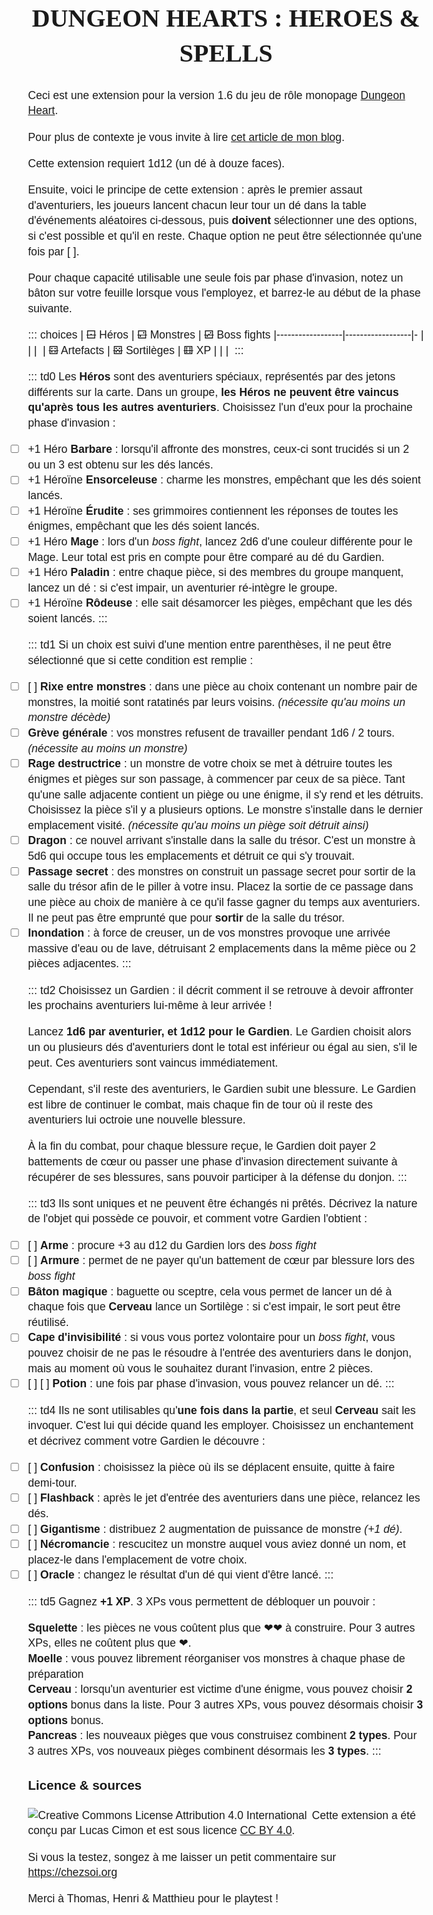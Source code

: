 <!--
- moins de choix ?
- XP cerveau trop balèze
- XP Squelette lui permet de faire des jets : capacité permet cumul des effets des menaces dans une pièce
- modifier liens entres pièces
- ré-allouer types d'emplacements ?

* trouver illus
* ajouter lien trad Fr
* Inclure map Matt ?
-->
# Dungeon Hearts : Heroes & Spells

Ceci est une extension pour la version 1.6 du jeu de rôle monopage [Dungeon Heart](https://mare-baixa.itch.io/dungeon-heart).

Pour plus de contexte je vous invite à lire [cet article de mon blog](https://chezsoi.org/lucas/blog/dungeon-heart.html).

Cette extension requiert 1d12 (un dé à douze faces).

Ensuite, voici le principe de cette extension : après le premier assaut d'aventuriers,
les joueurs lancent chacun leur tour un dé dans la table d'événements aléatoires ci-dessous,
puis **doivent** sélectionner une des options, si c'est possible et qu'il en reste.
Chaque option ne peut être sélectionnée qu'une fois par [ ].

Pour chaque capacité utilisable une seule fois par phase d'invasion,
notez un bâton sur votre feuille lorsque vous l'employez, et barrez-le au début de la phase suivante.

::: choices
| ~~⚀~~ Héros      | ~~⚁~~ Monstres   | ~~⚂~~ Boss fights
|------------------|------------------|-
|                  |                  |&nbsp;
| ~~⚃~~ Artefacts  | ~~⚄~~ Sortilèges | ~~⚅~~ XP
|                  |                  |&nbsp;
:::

::: td0
Les **Héros** sont des aventuriers spéciaux, représentés par des jetons différents sur la carte.
Dans un groupe, **les Héros ne peuvent être vaincus qu'après tous les autres aventuriers**.
Choisissez l'un d'eux pour la prochaine phase d'invasion :
- [ ] +1 Héro **Barbare** : lorsqu'il affronte des monstres, ceux-ci sont trucidés si un 2 ou un 3 est obtenu sur les dés lancés.
- [ ] +1 Héroïne **Ensorceleuse** : charme les monstres, empêchant que les dés soient lancés.
- [ ] +1 Héroïne **Érudite** : ses grimmoires contiennent les réponses de toutes les énigmes, empêchant que les dés soient lancés.
- [ ] +1 Héro **Mage** : lors d'un _boss fight_, lancez 2d6 d'une couleur différente pour le Mage. Leur total est pris en compte pour être comparé au dé du Gardien.
- [ ] +1 Héro **Paladin** : entre chaque pièce, si des membres du groupe manquent, lancez un dé : si c'est impair, un aventurier ré-intègre le groupe.
- [ ] +1 Héroïne **Rôdeuse** : elle sait désamorcer les pièges, empêchant que les dés soient lancés.
:::

::: td1
Si un choix est suivi d'une mention entre parenthèses, il ne peut être sélectionné que si cette condition est remplie :
- [ ] [ ] **Rixe entre monstres** : dans une pièce au choix contenant un nombre pair de monstres, la moitié sont ratatinés par leurs voisins.
_(nécessite qu'au moins un monstre décède)_
- [ ] **Grève générale** : vos monstres refusent de travailler pendant 1d6 / 2 tours.
_(nécessite au moins un monstre)_
- [ ] **Rage destructrice** : un monstre de votre choix se met à détruire toutes les énigmes et pièges sur son passage,
à commencer par ceux de sa pièce.
Tant qu'une salle adjacente contient un piège ou une énigme, il s'y rend et les détruits. Choisissez la pièce s'il y a plusieurs options.
Le monstre s'installe dans le dernier emplacement visité.
_(nécessite qu'au moins un piège soit détruit ainsi)_
- [ ] **Dragon** : ce nouvel arrivant s'installe dans la salle du trésor.
C'est un monstre à 5d6 qui occupe tous les emplacements et détruit ce qui s'y trouvait.
- [ ] **Passage secret** : des monstres on construit un passage secret pour sortir de la salle du trésor afin de le piller à votre insu.
Placez la sortie de ce passage dans une pièce au choix de manière à ce qu'il fasse gagner du temps aux aventuriers.
Il ne peut pas être emprunté que pour **sortir** de la salle du trésor.
- [ ] **Inondation** : à force de creuser, un de vos monstres provoque une arrivée massive d'eau ou de lave,
détruisant 2 emplacements dans la même pièce ou 2 pièces adjacentes.
:::

::: td2
Choisissez un Gardien : il décrit comment il se retrouve à devoir affronter les prochains aventuriers lui-même à leur arrivée !

Lancez **1d6 par aventurier, et 1d12 pour le Gardien**.
Le Gardien choisit alors un ou plusieurs dés d'aventuriers dont le total est inférieur ou égal au sien, s'il le peut.
Ces aventuriers sont vaincus immédiatement.

Cependant, s'il reste des aventuriers, le Gardien subit une blessure.
Le Gardien est libre de continuer le combat, mais chaque fin de tour où il reste des aventuriers lui octroie une nouvelle blessure.

À la fin du combat, pour chaque blessure reçue, le Gardien doit payer 2 battements de cœur ou passer une phase d'invasion directement suivante à récupérer de ses blessures,
sans pouvoir participer à la défense du donjon.
:::

::: td3
Ils sont uniques et ne peuvent être échangés ni prêtés.
Décrivez la nature de l'objet qui possède ce pouvoir, et comment votre Gardien l'obtient :
- [ ] [ ] **Arme** : procure +3 au d12 du Gardien lors des _boss fight_
- [ ] [ ] **Armure** : permet de ne payer qu'un battement de cœur par blessure lors des _boss fight_
- [ ] **Bâton magique** : baguette ou sceptre, cela vous permet de lancer un dé à chaque fois que **Cerveau**
lance un Sortilège : si c'est impair, le sort peut être réutilisé.
- [ ] **Cape d'invisibilité** : si vous vous portez volontaire pour un _boss fight_,
vous pouvez choisir de ne pas le résoudre à l'entrée des aventuriers dans le donjon,
mais au moment où vous le souhaitez durant l'invasion, entre 2 pièces.
- [ ] [ ] [ ] **Potion** : une fois par phase d'invasion, vous pouvez relancer un dé.
:::

::: td4
Ils ne sont utilisables qu'**une fois dans la partie**, et seul **Cerveau** sait les invoquer. C'est lui qui décide quand les employer.
Choisissez un enchantement et décrivez comment votre Gardien le découvre :
- [ ] [ ] **Confusion** : choisissez la pièce où ils se déplacent ensuite, quitte à faire demi-tour.
- [ ] [ ] **Flashback** : après le jet d'entrée des aventuriers dans une pièce, relancez les dés.
- [ ] [ ] **Gigantisme** : distribuez 2 augmentation de puissance de monstre _(+1 dé)_.
- [ ] [ ] **Nécromancie** : rescucitez un monstre auquel vous aviez donné un nom, et placez-le dans l'emplacement de votre choix.
- [ ] [ ] **Oracle** : changez le résultat d'un dé qui vient d'être lancé.
:::

::: td5
Gagnez **+1 XP**. 3 XPs vous permettent de débloquer un pouvoir :
- **Squelette** : les pièces ne vous coûtent plus que ❤❤ à construire.
Pour 3 autres XPs, elles ne coûtent plus que ❤.
- **Moelle** : vous pouvez librement réorganiser vos monstres à chaque phase de préparation
- **Cerveau** : lorsqu'un aventurier est victime d'une énigme,
vous pouvez choisir **2 options** bonus dans la liste.
Pour 3 autres XPs, vous pouvez désormais choisir **3 options** bonus.
- **Pancreas** : les nouveaux pièges que vous construisez combinent **2 types**.
Pour 3 autres XPs, vos nouveaux pièges combinent désormais les **3 types**.
:::

### Licence & sources
<a class="license" rel="license" href="http://creativecommons.org/licenses/by/4.0/"><img alt="Creative Commons License Attribution 4.0 International" src="https://i.creativecommons.org/l/by/4.0/88x31.png" /></a>
Cette extension a été conçu par Lucas Cimon et est sous licence [CC BY 4.0](http://creativecommons.org/licenses/by/4.0/).

Si vous la testez, songez à me laisser un petit commentaire sur <https://chezsoi.org>

Merci à Thomas, Henri & Matthieu pour le playtest !


<style type="text/css">
@font-face {
  font-family: AndadaRegular;
  src: url('fonts/Andada-Regular.otf') format('truetype');
}
@font-face {
  font-family: BreatheFireII;
  src: url('fonts/Breathe Fire II.otf') format('truetype');
}

body {
  margin: 0 auto;
  padding: 4rem;
  font-family: AndadaRegular,Calibri,Arial,sans-serif;
  font-size: 1.1rem;
  line-height: 1.4;
}
h1 { font-family: BreatheFireII; font-size: 2.5rem; text-transform: uppercase; text-align: center; }
section { break-inside: avoid; }
li { list-style-type: none; text-align: left; }
ul { padding-inline-start: 0; display: flex; flex-flow: column; align-items: start; }
s { text-decoration: none; font-size: 2rem; line-height: .8; vertical-align: bottom; } /* dices */
table { width: 100%; border-spacing: 0; border-collapse: collapse; border-style: hidden; page-break-inside: avoid; }
td, th { border: 2px solid #444; padding: .5rem; text-align: center; }
.choices th, .choices tr:nth-child(2) { font-weight: bold; }
.license img { float: left; padding-right: .5rem; }
</style>

<script>
// On remplace les cellules du tableau par le contenu des divs correspondants
let tbody = document.querySelector('.choices tbody')
document.querySelectorAll('div').forEach(div => {
    let className = div.classList[0]
    if (!className || !className.startsWith('td')) return
    let tdIndex = +className.charAt(2)
    let row = tdIndex < 3 ? tbody.children[0] : tbody.children[2]
    row.children[tdIndex % 3].innerHTML = div.innerHTML
    div.parentNode.removeChild(div)
})
</script>
